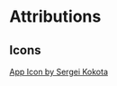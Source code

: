 # Attributions

## Icons
<a href="https://www.freepik.com/icon/note_13825450#fromView=keyword&page=1&position=2&uuid=20623adc-697f-4186-955e-0d4e7e08205c">App Icon by Sergei Kokota</a>
